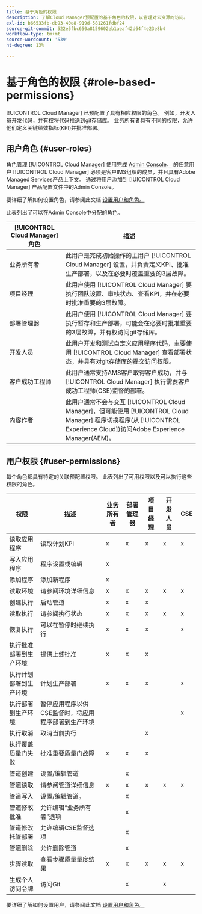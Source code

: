 ```yaml
---
title: 基于角色的权限
description: 了解Cloud Manager预配置的基于角色的权限，以管理对云资源的访问。
exl-id: b66533fb-db93-40e8-919d-581261fdbf24
source-git-commit: 522e5fbc650a8159602eb1aeaf42d64f4e23e8b4
workflow-type: tm+mt
source-wordcount: '539'
ht-degree: 13%

---
```



# 基于角色的权限 {#role-based-permissions}

[!UICONTROL Cloud Manager] 已预配置了具有相应权限的角色。 例如，开发人员开发代码，并有权将代码推送到git存储库。 业务所有者具有不同的权限，允许他们定义关键绩效指标(KPI)并批准部署。

## 用户角色 {#user-roles}

角色管理 [!UICONTROL Cloud Manager] 使用完成 [Admin Console。](https://helpx.adobe.com/cn/enterprise/using/admin-console.html) 的任意用户 [!UICONTROL Cloud Manager] 必须是客户IMS组织的成员，并且具有Adobe Managed Services产品上下文。 通过将用户添加到 [!UICONTROL Cloud Manager] 产品配置文件中的Admin Console。

要详细了解如何设置角色，请参阅此文档 [设置用户和角色。](/help/requirements/users-and-roles.md)

此表列出了可以在Admin Console中分配的角色。

| [!UICONTROL Cloud Manager] 角色 | 描述 |
|---|---|
| 业务所有者 | 此用户是完成初始操作的主用户 [!UICONTROL Cloud Manager] 设置，并负责定义KPI、批准生产部署，以及在必要时覆盖重要的3层故障。 |
| 项目经理 | 此用户使用 [!UICONTROL Cloud Manager] 要执行团队设置、审核状态、查看KPI，并在必要时批准重要的3层故障。 |
| 部署管理器 | 此用户使用 [!UICONTROL Cloud Manager] 要执行暂存和生产部署，可能会在必要时批准重要的3层故障，并有权访问git存储库。 |
| 开发人员 | 此用户开发和测试自定义应用程序代码，主要使用 [!UICONTROL Cloud Manager] 查看部署状态，并具有对git存储库的提交访问权限。 |
| 客户成功工程师 | 此用户通常支持AMS客户取得客户成功，并与 [!UICONTROL Cloud Manager] 执行需要客户成功工程师(CSE)监督的部署。 |
| 内容作者 | 此用户通常不会与交互 [!UICONTROL Cloud Manager]，但可能使用 [!UICONTROL Cloud Manager] 程序切换程序(从 [!UICONTROL Experience Cloud])访问Adobe Experience Manager(AEM)。 |

## 用户权限 {#user-permissions}

每个角色都具有特定的关联预配置权限。 此表列出了可用权限以及可以执行这些权限的角色。


| 权限 | 描述 | 业务所有者 | 部署管理器 | 项目经理 | 开发人员 | CSE |
|--- |--- |--- |--- |--- |--- |--- |
| 读取应用程序 | 读取计划KPI | x | x | x | x | x |
| 写入应用程序 | 程序设置或编辑 | x |  |  |  |  |
| 添加程序 | 添加新程序 | x |  |  |  |  |
| 读取环境 | 请参阅环境详细信息 | x | x | x | x | x |
| 创建执行 | 启动管道 | x | x | x |  |  |
| 读取执行 | 请参阅执行状态 | x | x | x | x | x |
| 恢复执行 | 可以在暂停时继续执行 | x | x | x |  | x |
| 执行批准部署到生产环境 | 提供上线批准 | x | x | x |  |  |
| 执行计划部署到生产环境 | 计划生产部署 | x | x | x |  | x |
| 执行部署到生产环境 | 暂停应用程序以供CSE监督时，将应用程序部署到生产环境 |  |  |  |  | x |
| 执行取消 | 取消当前执行 |  |  | x |  |  |
| 执行覆盖质量门失败 | 批准重要质量门故障 | x | x | x |  |  |
| 管道创建 | 设置/编辑管道 |  | x |  |  |  |
| 管道读取 | 请参阅管道详细信息 | x | x | x | x | x |
| 管道写入 | 设置/编辑管道。 |  | x |  |  |  |
| 管道修改批准 | 允许编辑“业务所有者”选项 |  | x |  |  |  |
| 管道修改托管部署 | 允许编辑CSE监督选项 |  | x |  |  |  |
| 管道删除 | 允许删除管道 |  | x |  |  |  |
| 步骤读取 | 查看步骤质量量度结果 | x | x | x | x | x |
| 生成个人访问令牌 | 访问Git |  | x |  | x |  |

要详细了解如何设置用户，请参阅此文档 [设置用户和角色。](/help/requirements/users-and-roles.md)
